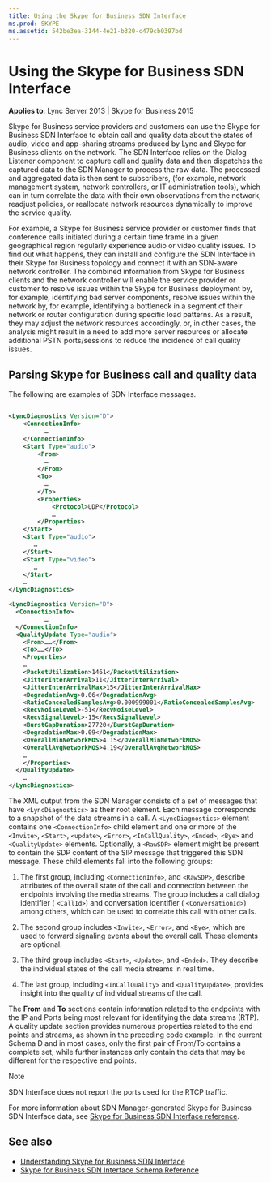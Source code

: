 ```yaml
---
title: Using the Skype for Business SDN Interface
ms.prod: SKYPE
ms.assetid: 542be3ea-3144-4e21-b320-c479cb0397bd
---
```



# Using the Skype for Business SDN Interface


  
    
    

 **Applies to**: Lync Server 2013 | Skype for Business 2015

Skype for Business service providers and customers can use the Skype for Business SDN Interface to obtain call and quality data about the states of audio, video and app-sharing streams produced by Lync and Skype for Business clients on the network. The SDN Interface relies on the Dialog Listener component to capture call and quality data and then dispatches the captured data to the SDN Manager to process the raw data. The processed and aggregated data is then sent to subscribers, (for example, network management system, network controllers, or IT administration tools), which can in turn correlate the data with their own observations from the network, readjust policies, or reallocate network resources dynamically to improve the service quality. 
  
For example, a Skype for Business service provider or customer finds that conference calls initiated during a certain time frame in a given geographical region regularly experience audio or video quality issues. To find out what happens, they can install and configure the SDN Interface in their Skype for Business topology and connect it with an SDN-aware network controller. The combined information from Skype for Business clients and the network controller will enable the service provider or customer to resolve issues within the Skype for Business deployment by, for example, identifying bad server components, resolve issues within the network by, for example, identifying a bottleneck in a segment of their network or router configuration during specific load patterns. As a result, they may adjust the network resources accordingly, or, in other cases, the analysis might result in a need to add more server resources or allocate additional PSTN ports/sessions to reduce the incidence of call quality issues. 

## Parsing Skype for Business call and quality data

The following are examples of SDN Interface messages. 
  
    
    

```xml

<LyncDiagnostics Version="D">
    <ConnectionInfo>
          …
    </ConnectionInfo>
    <Start Type="audio">
        <From>
          …
        </From>
        <To>
          …
        </To>
        <Properties>
            <Protocol>UDP</Protocol>
            … 
        </Properties>
    </Start>
    <Start Type="audio">
       …
    </Start>
    <Start Type="video">
       …
    </Start>
    …
</LyncDiagnostics>

<LyncDiagnostics Version="D">
  <ConnectionInfo>
          …
  </ConnectionInfo>
  <QualityUpdate Type="audio">
    <From>……</From>
    <To>……</To>
    <Properties>
    …
    <PacketUtilization>1461</PacketUtilization>
    <JitterInterArrival>11</JitterInterArrival>
    <JitterInterArrivalMax>15</JitterInterArrivalMax>
    <DegradationAvg>0.06</DegradationAvg>
    <RatioConcealedSamplesAvg>0.000999001</RatioConcealedSamplesAvg>
    <RecvNoiseLevel>-51</RecvNoiseLevel>
    <RecvSignalLevel>-15</RecvSignalLevel>
    <BurstGapDuration>27720</BurstGapDuration>
    <DegradationMax>0.09</DegradationMax>
    <OverallMinNetworkMOS>4.15</OverallMinNetworkMOS>
    <OverallAvgNetworkMOS>4.19</OverallAvgNetworkMOS>
    …
    </Properties>
  </QualityUpdate>
    …
</LyncDiagnostics>

```

The XML output from the SDN Manager consists of a set of messages that have  `<LyncDiagnostics>` as their root element. Each message corresponds to a snapshot of the data streams in a call. A `<LyncDiagnostics>` element contains one `<ConnectionInfo>` child element and one or more of the `<Invite>`,  `<Start>`,  `<update>`,  `<Error>`,  `<InCallQuality>`,  `<Ended>`,  `<Bye>` and `<QualityUpdate>` elements. Optionally, a `<RawSDP>` element might be present to contain the SDP content of the SIP message that triggered this SDN message. These child elements fall into the following groups:
  
    
    

1. The first group, including  `<ConnectionInfo>`, and  `<RawSDP>`, describe attributes of the overall state of the call and connection between the endpoints involving the media streams. The group includes a call dialog identifier ( `<CallId>`) and conversation identifier ( `<ConversationId>`) among others, which can be used to correlate this call with other calls. 
    
  
2. The second group includes  `<Invite>`,  `<Error>`, and  `<Bye>`, which are used to forward signaling events about the overall call. These elements are optional. 
    
  
3. The third group includes  `<Start>`,  `<Update>`, and  `<Ended>`. They describe the individual states of the call media streams in real time. 
    
  
4. The last group, including  `<InCallQuality>` and `<QualityUpdate>`, provides insight into the quality of individual streams of the call. 
    
  
The **From** and **To** sections contain information related to the endpoints with the IP and Ports being most relevant for identifying the data streams (RTP). A quality update section provides numerous properties related to the end points and streams, as shown in the preceding code example. In the current Schema D and in most cases, only the first pair of From/To contains a complete set, while further instances only contain the data that may be different for the respective end points.
  
    
    

> [!NOTE]
> SDN Interface does not report the ports used for the RTCP traffic. 
  
    
    

For more information about SDN Manager-generated Skype for Business SDN Interface data, see  [Skype for Business SDN Interface reference](http://msdn.microsoft.com/library/553e325e-d48a-4e7b-b7ac-042f87253ed8.aspx). 
  
    
    

## See also

-  [Understanding Skype for Business SDN Interface](understanding-sdn-interface.md)  
-  [Skype for Business SDN Interface Schema Reference](skype-for-business-sdn-interface-schema-reference.md)
    
  

